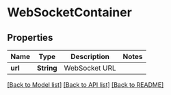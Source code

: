 # WebSocketContainer

## Properties
Name | Type | Description | Notes
------------ | ------------- | ------------- | -------------
**url** | **String** | WebSocket URL | 

[[Back to Model list]](../README.md#documentation-for-models) [[Back to API list]](../README.md#documentation-for-api-endpoints) [[Back to README]](../README.md)


